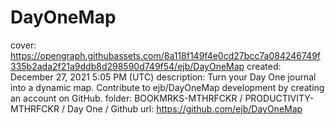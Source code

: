 # DayOneMap

cover: https://opengraph.githubassets.com/8a118f149f4e0cd27bcc7a084246749f335b2ada2f21a9ddb8d298590d749f54/ejb/DayOneMap
created: December 27, 2021 5:05 PM (UTC)
description: Turn your Day One journal into a dynamic map. Contribute to ejb/DayOneMap development by creating an account on GitHub.
folder: BOOKMRKS-MTHRFCKR / PRODUCTIVITY-MTHRFCKR / Day One / Github
url: https://github.com/ejb/DayOneMap